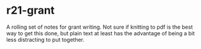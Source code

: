 # r21-grant

A rolling set of notes for grant writing. Not sure if knitting to pdf is the best way to get this done, but plain text at least has the advantage of being a bit less distracting to put together.